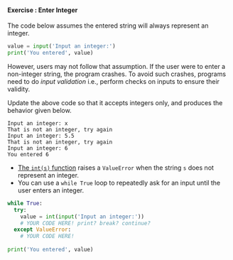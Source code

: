 #### Exercise : Enter Integer

The code below assumes the entered string will always represent an integer. 

```python
value = input('Input an integer:')
print('You entered', value)
```

However, users may not follow that assumption. If the user were to enter a non-integer string, the program crashes. To avoid such crashes, programs need to do _input validation_ i.e., perform checks on inputs to ensure their validity. 

Update the above code so that it accepts integers only, and produces the behavior given below.

```
Input an integer: x
That is not an integer, try again
Input an integer: 5.5
That is not an integer, try again
Input an integer: 6
You entered 6
```

<panel type="seamless" header="%%:bulb: Hint%%">

* [The `int(s)` function](https://www.programiz.com/python-programming/methods/built-in/int) raises a `ValueError` when the string `s` does not represent an integer.
* You can use a `while True` loop to repeatedly ask for an input until the user enters an integer.
</panel>

<panel type="seamless" header="%%:bulb: Partial solution%%">

```python
while True:
  try:
    value = int(input('Input an integer:'))
    # YOUR CODE HERE! print? break? continue?
  except ValueError:
    # YOUR CODE HERE!
    
print('You entered', value)
```

</panel>